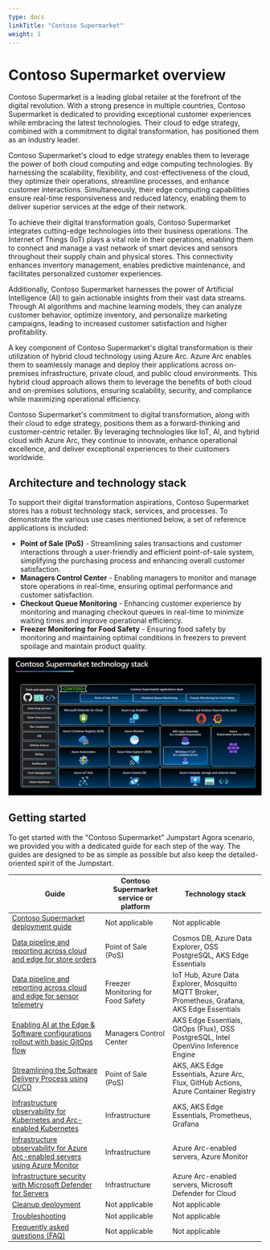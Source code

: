 ```yaml
---
type: docs
linkTitle: "Contoso Supermarket"
weight: 1
---
```


# Contoso Supermarket overview

Contoso Supermarket is a leading global retailer at the forefront of the digital revolution. With a strong presence in multiple countries, Contoso Supermarket is dedicated to providing exceptional customer experiences while embracing the latest technologies. Their cloud to edge strategy, combined with a commitment to digital transformation, has positioned them as an industry leader.

Contoso Supermarket's cloud to edge strategy enables them to leverage the power of both cloud computing and edge computing technologies. By harnessing the scalability, flexibility, and cost-effectiveness of the cloud, they optimize their operations, streamline processes, and enhance customer interactions. Simultaneously, their edge computing capabilities ensure real-time responsiveness and reduced latency, enabling them to deliver superior services at the edge of their network.

To achieve their digital transformation goals, Contoso Supermarket integrates cutting-edge technologies into their business operations. The Internet of Things (IoT) plays a vital role in their operations, enabling them to connect and manage a vast network of smart devices and sensors throughout their supply chain and physical stores. This connectivity enhances inventory management, enables predictive maintenance, and facilitates personalized customer experiences.

Additionally, Contoso Supermarket harnesses the power of Artificial Intelligence (AI) to gain actionable insights from their vast data streams. Through AI algorithms and machine learning models, they can analyze customer behavior, optimize inventory, and personalize marketing campaigns, leading to increased customer satisfaction and higher profitability.

A key component of Contoso Supermarket's digital transformation is their utilization of hybrid cloud technology using Azure Arc. Azure Arc enables them to seamlessly manage and deploy their applications across on-premises infrastructure, private cloud, and public cloud environments. This hybrid cloud approach allows them to leverage the benefits of both cloud and on-premises solutions, ensuring scalability, security, and compliance while maximizing operational efficiency.

Contoso Supermarket's commitment to digital transformation, along with their cloud to edge strategy, positions them as a forward-thinking and customer-centric retailer. By leveraging technologies like IoT, AI, and hybrid cloud with Azure Arc, they continue to innovate, enhance operational excellence, and deliver exceptional experiences to their customers worldwide.

## Architecture and technology stack

To support their digital transformation aspirations, Contoso Supermarket stores has a robust technology stack, services, and processes. To demonstrate the various use cases mentioned below, a set of reference applications is included:

- __Point of Sale (PoS)__ - Streamlining sales transactions and customer interactions through a user-friendly and efficient point-of-sale system, simplifying the purchasing process and enhancing overall customer satisfaction.
- __Managers Control Center__ - Enabling managers to monitor and manage store operations in real-time, ensuring optimal performance and customer satisfaction.
- __Checkout Queue Monitoring__ - Enhancing customer experience by monitoring and managing checkout queues in real-time to minimize waiting times and improve operational efficiency.
- __Freezer Monitoring for Food Safety__ - Ensuring food safety by monitoring and maintaining optimal conditions in freezers to prevent spoilage and maintain product quality.

![Applications and technology stack architecture diagram](./img/architecture_diagram.png)

## Getting started

To get started with the "Contoso Supermarket" Jumpstart Agora scenario, we provided you with a dedicated guide for each step of the way. The guides are designed to be as simple as possible but also keep the detailed-oriented spirit of the Jumpstart.

| __Guide__                                                                                                                                                                     | __Contoso Supermarket service or platform__                 | __Technology stack__                                                                               |
|-------------------------------------------------------------------------------------------------------------------------------------------------------------------------------|-------------------------------------------------------------|----------------------------------------------------------------------------------------------------|
| [Contoso Supermarket deployment guide](../contoso_supermarket/deployment/)                                                       | Not applicable                                              | Not applicable                                                                                     |
| [Data pipeline and reporting across cloud and edge for store orders](../contoso_supermarket/data_pos/)                           | Point of Sale (PoS)                                         | Cosmos DB, Azure Data Explorer, OSS PostgreSQL, AKS Edge Essentials                                |
| [Data pipeline and reporting across cloud and edge for sensor telemetry](../contoso_supermarket/freezer_monitor/)                | Freezer Monitoring for Food Safety                          | IoT Hub, Azure Data Explorer, Mosquitto MQTT Broker, Prometheus, Grafana, AKS Edge Essentials      |
| [Enabling AI at the Edge & Software configurations rollout with basic GitOps flow](../contoso_supermarket/ai/)                   | Managers Control Center                                     | AKS Edge Essentials, GitOps (Flux), OSS PostgreSQL, Intel OpenVino Inference Engine                |
| [Streamlining the Software Delivery Process using CI/CD](../contoso_supermarket/ci_cd/)                                          | Point of Sale (PoS)                                         | AKS, AKS Edge Essentials, Azure Arc, Flux, GitHub Actions, Azure Container Registry                |
| [Infrastructure observability for Kubernetes and Arc-enabled Kubernetes](../contoso_supermarket/k8s_infra_observability/)        | Infrastructure                                              | AKS, AKS Edge Essentials, Prometheus, Grafana                                                      |
| [Infrastructure observability for Azure Arc-enabled servers using Azure Monitor](../contoso_supermarket/arc_monitoring_servers/) | Infrastructure                                              | Azure Arc-enabled servers, Azure Monitor                                                           |
| [Infrastructure security with Microsoft Defender for Servers](../contoso_supermarket/arc_defender_servers/)                      | Infrastructure                                              | Azure Arc-enabled servers, Microsoft Defender for Cloud                                            |
| [Cleanup deployment](../contoso_supermarket/cleanup/)                                                                            | Not applicable                                              | Not applicable                                                                                     |
| [Troubleshooting](../contoso_supermarket/troubleshooting/)                                                                       | Not applicable                                              | Not applicable                                                                                     |
| [Frequently asked questions (FAQ)](../../faq/)                                                                                      | Not applicable                                              | Not applicable                                                                                     |
